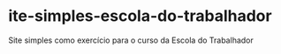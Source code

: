 # ite-simples-escola-do-trabalhador
Site simples como exercício para o curso da Escola do Trabalhador
